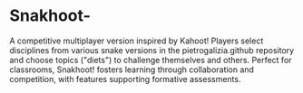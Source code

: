 # Snakhoot-
A competitive multiplayer version inspired by Kahoot! Players select disciplines from various snake versions in the pietrogalizia.github repository and choose topics ("diets") to challenge themselves and others. Perfect for classrooms, Snakhoot! fosters learning through collaboration and competition, with features supporting formative assessments.
